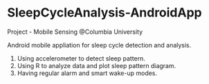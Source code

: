 # SleepCycleAnalysis-AndroidApp

Project - Mobile Sensing @Columbia University

Android mobile appliation for sleep cycle detection and analysis.

1. Using accelerometer to detect sleep pattern. 
2. Using R to analyze data and plot sleep pattern diagram.
3. Having regular alarm and smart wake-up modes.
